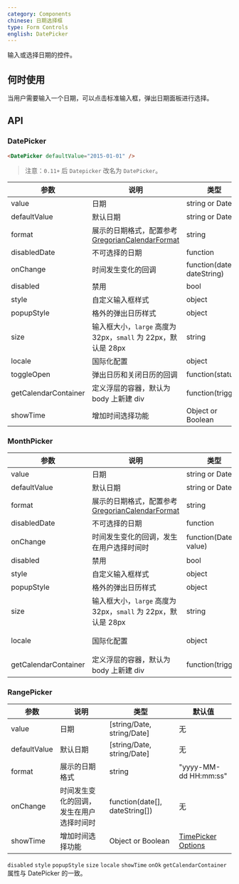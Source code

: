 ```yaml
---
category: Components
chinese: 日期选择框
type: Form Controls
english: DatePicker
---
```


输入或选择日期的控件。

## 何时使用

当用户需要输入一个日期，可以点击标准输入框，弹出日期面板进行选择。

## API

### DatePicker

```html
<DatePicker defaultValue="2015-01-01" />
```

> 注意：`0.11+` 后 `Datepicker` 改名为 `DatePicker`。


| 参数         | 说明           | 类型     | 默认值       |
|--------------|----------------|----------|--------------|
| value        | 日期           | string or Date   | 无           |
| defaultValue | 默认日期       | string or Date   | 无           |
| format       | 展示的日期格式，配置参考 [GregorianCalendarFormat](https://github.com/yiminghe/gregorian-calendar-format) | string   | "yyyy-MM-dd" |
| disabledDate | 不可选择的日期 | function | 无           |
| onChange     | 时间发生变化的回调 | function(date, dateString) | 无           |
| disabled     | 禁用           | bool     | false        |
| style        | 自定义输入框样式     | object     | {}   |
| popupStyle   | 格外的弹出日历样式   | object     | {}   |
| size         | 输入框大小，`large` 高度为 32px，`small` 为 22px，默认是 28px | string   | 无  |
| locale       | 国际化配置 | object   | [默认配置](https://github.com/ant-design/ant-design/issues/424)  |
| toggleOpen   | 弹出日历和关闭日历的回调 | function(status) | 无 |
| getCalendarContainer | 定义浮层的容器，默认为 body 上新建 div | function(trigger) | 无 |
| showTime     | 增加时间选择功能  | Object or Boolean | [TimePicker Options](http://ant.design/components/time-picker/#api) |

### MonthPicker

| 参数         | 说明           | 类型     | 默认值       |
|--------------|----------------|----------|--------------|
| value        | 日期           | string or Date   | 无           |
| defaultValue | 默认日期       | string or Date   | 无           |
| format       | 展示的日期格式，配置参考 [GregorianCalendarFormat](https://github.com/yiminghe/gregorian-calendar-format) | string   | "yyyy-MM" |
| disabledDate | 不可选择的日期 | function | 无           |
| onChange     | 时间发生变化的回调，发生在用户选择时间时 | function(Date value) | 无           |
| disabled     | 禁用           | bool     | false        |
| style        | 自定义输入框样式     | object     | {}   |
| popupStyle   | 格外的弹出日历样式   | object     | {}   |
| size         | 输入框大小，`large` 高度为 32px，`small` 为 22px，默认是 28px | string   | 无  |
| locale       | 国际化配置 | object   | [默认配置](https://github.com/ant-design/ant-design/issues/424)  |
| getCalendarContainer | 定义浮层的容器，默认为 body 上新建 div | function(trigger) | 无 |

### RangePicker

| 参数         | 说明           | 类型     | 默认值       |
|--------------|----------------|----------|--------------|
| value        | 日期          | [string/Date, string/Date]   | 无           |
| defaultValue | 默认日期       | [string/Date, string/Date]   | 无           |
| format       | 展示的日期格式  | string    | "yyyy-MM-dd HH:mm:ss" |
| onChange     | 时间发生变化的回调，发生在用户选择时间时 | function(date[], dateString[]) | 无           |
| showTime     | 增加时间选择功能  | Object or Boolean | [TimePicker Options](http://ant.design/components/time-picker/#api) |

`disabled` `style` `popupStyle` `size` `locale` `showTime` `onOk` `getCalendarContainer` 属性与 DatePicker 的一致。

<style>
.code-box-demo .ant-calendar-picker {
  margin: 0 8px 12px 0;
}
</style>
